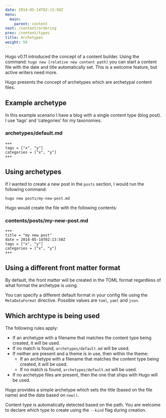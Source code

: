 ```yaml
---
date: 2014-05-14T02:13:50Z
menu:
  main:
    parent: content
next: /content/ordering
prev: /content/types
title: Archetypes
weight: 50
---
```


Hugo v0.11 introduced the concept of a content builder. Using the
command: `hugo new [relative new content path]` you can start a content file
with the date and title automatically set. This is a welcome feature, but 
active writers need more. 

Hugo presents the concept of archetypes which are archetypal content files.

## Example archetype

In this example scenario I have a blog with a single content type (blog post).
I use ‘tags’ and ‘categories’ for my taxonomies.

### archetypes/default.md

    +++
    tags = ["x", "y"]
    categories = ["x", "y"]
    +++


## Using archetypes

If I wanted to create a new post in the `posts` section, I would run the following command:

`hugo new posts/my-new-post.md`

Hugo would create the file with the following contents:

### contents/posts/my-new-post.md

    +++
    title = "my new post"
    date = 2014-05-14T02:13:50Z
    tags = ["x", "y"]
    categories = ["x", "y"]
    +++


## Using a different front matter format

By default, the front matter will be created in the TOML format
regardless of what format the archetype is using.

You can specify a different default format in your config file using
the `MetaDataFormat` directive. Possible values are `toml`, `yaml` and `json`.


## Which archtype is being used

The following rules apply:

* If an archetype with a filename that matches the content type being created, it will be used.
* If no match is found, `archetypes/default.md` will be used.
* If neither are present and a theme is in use, then within the theme:
    * If an archetype with a filename that matches the content type being created, it will be used.
    * If no match is found, `archetypes/default.md` will be used.
* If no archetype files are present, then the one that ships with Hugo will be used.

Hugo provides a simple archetype which sets the title (based on the
file name) and the date based on `now()`.

Content type is automatically detected based on the path. You are welcome to declare which 
type to create using the `--kind` flag during creation.

